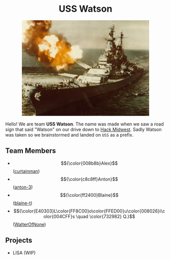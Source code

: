 
<div align="center">
    <h1>USS Watson</h1>
    <img src="img/USS-Watson.webp" alt="USS Watson Profile Picture" height="300"/>
</div>

Hello! We are team **USS Watson**. The name was made when we saw a road sign that said "Watson" on our drive down to [Hack Midwest](https://hackmidwest.com/). Sadly Watson was taken so we brainstormed and landed on `USS` as a prefix.

## Team Members

- $${\color{008b8b}Alex}$$ ([curtainman](https://github.com/curtainman/))
- $${\color{c8c8ff}Anton}$$ ([anton-3](https://github.com/anton-3/))
- $${\color{ff2400}Blaine}$$ ([blaine-t](https://github.com/blaine-t/))
- $${\color{E40303}L\color{FF8C00}o\color{FFED00}u\color{008026}i\color{004CFF}s \quad \color{732982}  Q.}$$ ([WalterOfNone](https://github.com/WalterOfNone/))

## Projects

- LISA (WIP)
